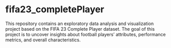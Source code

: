 # fifa23_completePlayer
This repository contains an exploratory data analysis and visualization project based on the FIFA 23 Complete Player dataset. The goal of this project is to uncover insights about football players’ attributes, performance metrics, and overall characteristics.
